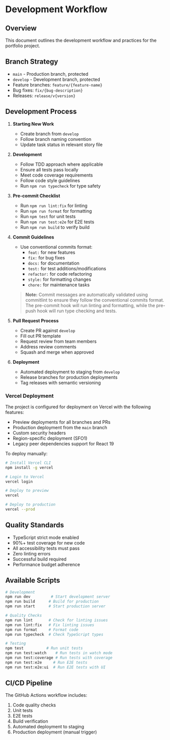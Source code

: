 # Development Workflow

## Overview

This document outlines the development workflow and practices for the portfolio project.

## Branch Strategy

- `main` - Production branch, protected
- `develop` - Development branch, protected
- Feature branches: `feature/{feature-name}`
- Bug fixes: `fix/{bug-description}`
- Releases: `release/v{version}`

## Development Process

1. **Starting New Work**

   - Create branch from `develop`
   - Follow branch naming convention
   - Update task status in relevant story file

2. **Development**

   - Follow TDD approach where applicable
   - Ensure all tests pass locally
   - Meet code coverage requirements
   - Follow code style guidelines
   - Run `npm run typecheck` for type safety

3. **Pre-commit Checklist**

   - Run `npm run lint:fix` for linting
   - Run `npm run format` for formatting
   - Run `npm test` for unit tests
   - Run `npm run test:e2e` for E2E tests
   - Run `npm run build` to verify build

4. **Commit Guidelines**
   - Use conventional commits format:
     - `feat:` for new features
     - `fix:` for bug fixes
     - `docs:` for documentation
     - `test:` for test additions/modifications
     - `refactor:` for code refactoring
     - `style:` for formatting changes
     - `chore:` for maintenance tasks

   > **Note:** Commit messages are automatically validated using commitlint to ensure they follow the conventional commits format. The pre-commit hook will run linting and formatting, while the pre-push hook will run type checking and tests.

5. **Pull Request Process**

   - Create PR against `develop`
   - Fill out PR template
   - Request review from team members
   - Address review comments
   - Squash and merge when approved

6. **Deployment**
   - Automated deployment to staging from `develop`
   - Release branches for production deployments
   - Tag releases with semantic versioning

### Vercel Deployment

The project is configured for deployment on Vercel with the following features:

- Preview deployments for all branches and PRs
- Production deployment from the `main` branch
- Custom security headers
- Region-specific deployment (SFO1)
- Legacy peer dependencies support for React 19

To deploy manually:

```bash
# Install Vercel CLI
npm install -g vercel

# Login to Vercel
vercel login

# Deploy to preview
vercel

# Deploy to production
vercel --prod
```

## Quality Standards

- TypeScript strict mode enabled
- 90%+ test coverage for new code
- All accessibility tests must pass
- Zero linting errors
- Successful build required
- Performance budget adherence

## Available Scripts

```bash
# Development
npm run dev         # Start development server
npm run build      # Build for production
npm run start      # Start production server

# Quality Checks
npm run lint       # Check for linting issues
npm run lint:fix   # Fix linting issues
npm run format     # Format code
npm run typecheck  # Check TypeScript types

# Testing
npm test          # Run unit tests
npm run test:watch    # Run tests in watch mode
npm run test:coverage # Run tests with coverage
npm run test:e2e     # Run E2E tests
npm run test:e2e:ui  # Run E2E tests with UI
```

## CI/CD Pipeline

The GitHub Actions workflow includes:

1. Code quality checks
2. Unit tests
3. E2E tests
4. Build verification
5. Automated deployment to staging
6. Production deployment (manual trigger)

